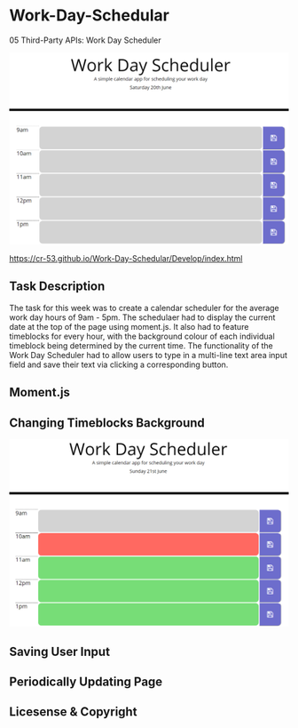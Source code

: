 # Work-Day-Schedular
05 Third-Party APIs: Work Day Scheduler

![Home Page](Assets/WorkDaySchedular.png)

https://cr-53.github.io/Work-Day-Schedular/Develop/index.html

## Task Description
The task for this week was to create a calendar scheduler for the average work day hours of 9am - 5pm. The schedulaer had to display the current date at the top of the page using moment.js. It also had to feature timeblocks for every hour, with the background colour of each individual timeblock being determined by the current time. The functionality of the Work Day Scheduler had to allow users to type in a multi-line text area input field and save their text via clicking a corresponding button.

## Moment.js


## Changing Timeblocks Background
![Current Time](Assets/CurrentTime.png)

## Saving User Input


## Periodically Updating Page


## Licesense & Copyright
